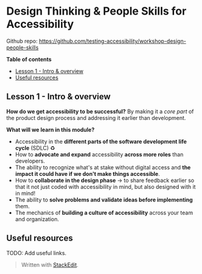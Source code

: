 # Design Thinking & People Skills for Accessibility

Github repo: https://github.com/testing-accessibility/workshop-design-people-skills

**Table of contents**
- [Lesson 1 - Intro & overview](#lesson-1---intro--overview)
- [Useful resources](#useful-resources)

## Lesson 1 - Intro & overview

**How do we get accessibility to be successful?**
By making it a _core part_ of the product design process and addressing it earlier than development.

**What will we learn in this module?**
- Accessibility in the **different parts of the software development life cycle** (SDLC) ♻
- How to **advocate and expand** accessibility **across more roles** than developers. 
- The ability to recognize what's at stake without digital access and **the impact it could have if we don't make things accessible**.
- How to **collaborate in the design phase** → to share feedback earlier so that it not just coded with accessibility in mind, but also designed with it in mind!
- The ability to **solve problems and validate ideas before implementing** them.
- The mechanics of **building a culture of accessibility** across your team and organization.

## Useful resources
TODO: Add useful links.

> Written with [StackEdit](https://stackedit.io/).
<!--stackedit_data:
eyJoaXN0b3J5IjpbNDI5OTg4MDAyLC0xOTI1NzU0NDIwXX0=
-->